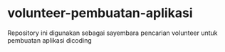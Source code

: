 # volunteer-pembuatan-aplikasi
Repository ini digunakan sebagai sayembara pencarian volunteer untuk pembuatan aplikasi dicoding
